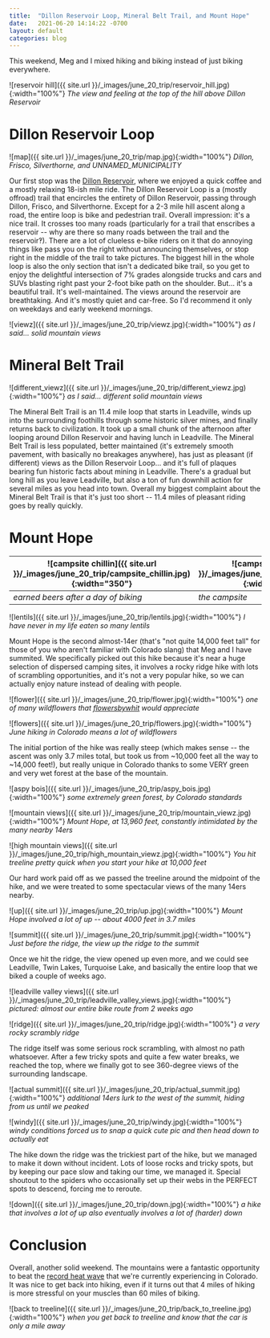 ```yaml
---
title:  "Dillon Reservoir Loop, Mineral Belt Trail, and Mount Hope"
date:   2021-06-20 14:14:22 -0700
layout: default
categories: blog
---
```


This weekend, Meg and I mixed hiking and biking instead of just
biking everywhere.

![reservoir hill]({{ site.url }}/_images/june_20_trip/reservoir_hill.jpg){:width="100%"}
*The view and feeling at the top of the hill above Dillon Reservoir*

# Dillon Reservoir Loop

![map]({{ site.url }}/_images/june_20_trip/map.jpg){:width="100%"}
*Dillon, Frisco, Silverthorne, and UNNAMED_MUNICIPALITY*

Our first stop was the [Dillon Reservoir](https://en.wikipedia.org/wiki/Dillon_Reservoir),
where we enjoyed a quick coffee and a mostly relaxing 18-ish mile ride.
The Dillon Reservoir Loop is a (mostly offroad) trail that encircles
the entirety of Dillon Reservoir, passing through Dillon, Frisco,
and Silverthorne. Except for a 2-3 mile hill ascent along a road, the
entire loop is bike and pedestrian trail. Overall impression: it's
a nice trail. It crosses too many roads (particularly for a trail
that enscribes a reservoir -- why are there so many roads between the
trail and the reservoir‽). There are a lot of clueless e-bike riders
on it that do annoying things like pass you on the right without
announcing themselves, or stop right in the middle of the trail to
take pictures. The biggest hill in the whole loop is also the only
section that isn't a dedicated bike trail, so you get to enjoy the
delightful intersection of 7% grades alongside trucks and cars and
SUVs blasting right past your 2-foot bike path on the shoulder. But...
it's a beautiful trail. It's well-maintained. The views around the
reservoir are breathtaking. And it's mostly quiet and car-free. So
I'd recommend it only on weekdays and early weekend mornings.

![viewz]({{ site.url }}/_images/june_20_trip/viewz.jpg){:width="100%"}
*as I said... solid mountain views*

# Mineral Belt Trail

![different_viewz]({{ site.url }}/_images/june_20_trip/different_viewz.jpg){:width="100%"}
*as I said... different solid mountain views*

The Mineral Belt Trail is an 11.4 mile loop that starts in Leadville,
winds up into the surrounding foothills through some historic silver
mines, and finally returns back to civilization. It took up a small
chunk of the afternoon after looping around Dillon Reservoir and
having lunch in Leadville. The Mineral Belt Trail is less populated,
better maintained (it's extremely smooth pavement, with basically
no breakages anywhere), has just as pleasant (if different) views
as the Dillon Reservoir Loop... and it's full of plaques bearing fun
historic facts about mining in Leadville. There's a gradual but long
hill as you leave Leadville, but also a ton of fun downhill action
for several miles as you head into town. Overall my biggest complaint
about the Mineral Belt Trail is that it's just too short -- 11.4 miles
of pleasant riding goes by really quickly.

# Mount Hope

![campsite chillin]({{ site.url }}/_images/june_20_trip/campsite_chillin.jpg){:width="350"} | ![campsite]({{ site.url }}/_images/june_20_trip/campsite.jpg){:width="350"}
--- | --- 
*earned beers after a day of biking* | *the campsite*

![lentils]({{ site.url }}/_images/june_20_trip/lentils.jpg){:width="100%"}
*I have never in my life eaten so many lentils*

Mount Hope is the second almost-14er (that's "not quite 14,000 feet
tall" for those of you who aren't familiar with Colorado slang) that
Meg and I have summited. We specifically picked out this hike because
it's near a huge selection of dispersed camping sites, it involves a
rocky ridge hike with lots of scrambling opportunities, and it's not
a very popular hike, so we can actually enjoy nature instead of dealing
with people.

![flower]({{ site.url }}/_images/june_20_trip/flower.jpg){:width="100%"}
*one of many wildflowers that [flowersbywhit](https://www.facebook.com/flowersbywhit/) would appreciate*

![flowers]({{ site.url }}/_images/june_20_trip/flowers.jpg){:width="100%"}
*June hiking in Colorado means a lot of wildflowers*

The initial portion of the hike was
really steep (which makes sense -- the ascent was only 3.7 miles total,
but took us from ~10,000 feet all the way to ~14,000 feet!), but really
unique in Colorado thanks to some VERY green and very wet forest at
the base of the mountain.

![aspy bois]({{ site.url }}/_images/june_20_trip/aspy_bois.jpg){:width="100%"}
*some extremely green forest, by Colorado standards*

![mountain views]({{ site.url }}/_images/june_20_trip/mountain_viewz.jpg){:width="100%"}
*Mount Hope, at 13,960 feet, constantly intimidated by the many nearby 14ers*

![high mountain views]({{ site.url }}/_images/june_20_trip/high_mountain_viewz.jpg){:width="100%"}
*You hit treeline pretty quick when you start your hike at 10,000 feet*

Our hard work paid off as we passed the treeline
around the midpoint of the hike, and we were treated to some spectacular
views of the many 14ers nearby.

![up]({{ site.url }}/_images/june_20_trip/up.jpg){:width="100%"}
*Mount Hope involved a lot of up -- about 4000 feet in 3.7 miles*

![summit]({{ site.url }}/_images/june_20_trip/summit.jpg){:width="100%"}
*Just before the ridge, the view up the ridge to the summit*

Once we hit the ridge, the view opened up even more, and we could see
Leadville, Twin Lakes, Turquoise Lake, and basically the entire loop that we
biked a couple of weeks ago.

![leadville valley views]({{ site.url }}/_images/june_20_trip/leadville_valley_views.jpg){:width="100%"}
*pictured: almost our entire bike route from 2 weeks ago*

![ridge]({{ site.url }}/_images/june_20_trip/ridge.jpg){:width="100%"}
*a very rocky scrambly ridge*

The ridge itself was some serious rock scrambling, with almost no path
whatsoever. After a few tricky spots and quite a few water breaks, we reached
the top, where we finally got to see 360-degree views of the surrounding
landscape.

![actual summit]({{ site.url }}/_images/june_20_trip/actual_summit.jpg){:width="100%"}
*additional 14ers lurk to the west of the summit, hiding from us until we peaked*

![windy]({{ site.url }}/_images/june_20_trip/windy.jpg){:width="100%"}
*windy conditions forced us to snap a quick cute pic and then head down to actually eat*

The hike down the ridge was the trickiest part of the hike, but we managed
to make it down without incident. Lots of loose rocks and tricky spots, but
by keeping our pace slow and taking our time, we managed it. Special shoutout
to the spiders who occasionally set up their webs in the PERFECT spots to
descend, forcing me to reroute.

![down]({{ site.url }}/_images/june_20_trip/down.jpg){:width="100%"}
*a hike that involves a lot of up also eventually involves a lot of (harder) down*

# Conclusion

Overall, another solid weekend. The mountains were a fantastic opportunity
to beat the [record heat wave](https://www.theguardian.com/us-news/2021/jun/17/heat-wave-western-us-drought-fire)
that we're currently experiencing in Colorado. It was nice to get back into
hiking, even if it turns out that 4 miles of hiking is more stressful on your
muscles than 60 miles of biking.

![back to treeline]({{ site.url }}/_images/june_20_trip/back_to_treeline.jpg){:width="100%"}
*when you get back to treeline and know that the car is only a mile away*


